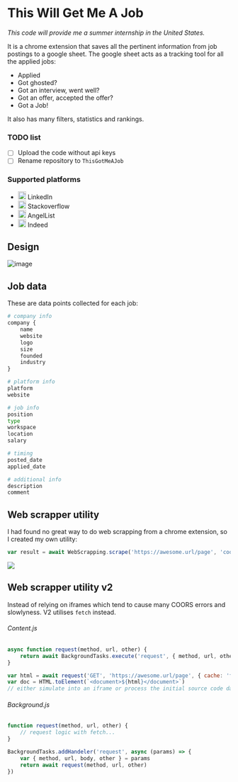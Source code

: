 # This Will Get Me A Job
*This code will provide me a summer internship in the United States.*

It is a chrome extension that saves all the pertinent information from job postings to a google sheet. The google sheet acts as a tracking tool for all the applied jobs:
- Applied
- Got ghosted?
- Got an interview, went well?
- Got an offer, accepted the offer?
- Got a Job!

It also has many filters, statistics and rankings.

### TODO list
- [ ] Upload the code without api keys
- [ ] Rename repository to `ThisGotMeAJob`

### Supported platforms
- <img src=https://raw.githubusercontent.com/Rush/Font-Awesome-SVG-PNG/3cfbcdaff9818c3e2c07d755d556fe1f34d7cf0d/black/svg/linkedin-square.svg width=18> LinkedIn
- <img src=https://raw.githubusercontent.com/Rush/Font-Awesome-SVG-PNG/3cfbcdaff9818c3e2c07d755d556fe1f34d7cf0d/black/svg/stack-overflow.svg width=18> Stackoverflow
- <img src=https://raw.githubusercontent.com/Rush/Font-Awesome-SVG-PNG/3cfbcdaff9818c3e2c07d755d556fe1f34d7cf0d/black/svg/angellist.svg width=18> AngelList
- <img src=https://cdn.icon-icons.com/icons2/2389/PNG/512/indeed_logo_icon_145170.png width=18> Indeed

## Design
![image](https://user-images.githubusercontent.com/23728346/148632037-9c129025-633b-4f45-bd96-f10e8a2156a1.png)

## Job data
These are data points collected for each job:
```py
# company info
company {
    name
    website
    logo
    size
    founded
    industry
}

# platform info
platform
website

# job info
position
type
workspace
location
salary

# timing
posted_date
applied_date

# additional info
description
comment
```

## Web scrapper utility
I had found no great way to do web scrapping from a chrome extension, so I created my own utility:
```js
var result = await WebScrapping.scrape('https://awesome.url/page', 'cool_scrapper_content.js')
```

<img src=https://cdn.discordapp.com/attachments/581863115843567616/922333917376311386/Untitled_Diagram.drawio.svg>

## Web scrapper utility v2
Instead of relying on iframes which tend to cause many COORS errors and slowlyness. V2 utilises `fetch` instead.

###### Content.js
```js
async function request(method, url, other) {
    return await BackgroundTasks.execute('request', { method, url, other })
}

var html = await request('GET', 'https://awesome.url/page', { cache: 'force-cache' })
var doc = HTML.toElement(`<document>${html}</document>`)
// either simulate into an iframe or process the initial source code data...
```

###### Background.js
```js
function request(method, url, other) {
    // request logic with fetch...
}

BackgroundTasks.addHandeler('request', async (params) => {
    var { method, url, body, other } = params
    return await request(method, url, other)
})
```
